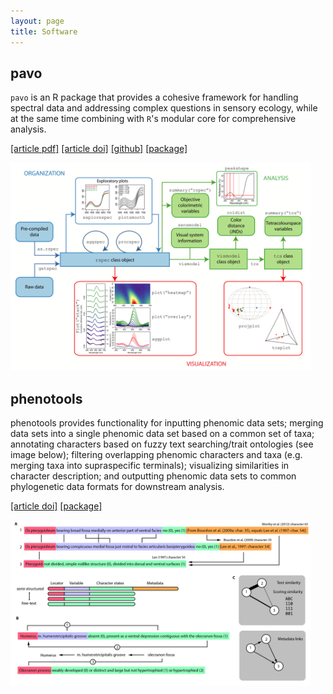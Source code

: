 ```yaml
---
layout: page
title: Software
---
```


## pavo

`pavo` is an R package that provides a cohesive framework for handling spectral data and addressing complex questions in sensory ecology, while at the same time combining with `R`'s modular core for comprehensive analysis.

[[article pdf]](https://besjournals.onlinelibrary.wiley.com/doi/pdfdirect/10.1111/2041-210X.12069)
[[article doi]](https://doi.org/10.1111/2041-210X.12069)
[[github]](https://github.com/rmaia/pavo)
[[package]](https://cran.r-project.org/web/packages/pavo/index.html)

<img src="/img/pavo-workflow.png" style="margin: 0 auto" width="480">

## phenotools

phenotools provides functionality for inputting phenomic data sets; merging data sets into a single phenomic data set based on a common set of taxa; annotating characters based on fuzzy text searching/trait ontologies (see image below); filtering overlapping phenomic characters and taxa (e.g. merging taxa into supraspecific terminals); visualizing similarities in character description; and outputting phenomic data sets to common phylogenetic data formats for downstream analysis.

[[article doi]](https://doi.org/10.1111/2041-210X.13217)
[[package]](https://zenodo.org/record/2654974)

<img src="/img/phenotools-matching.jpg" style="margin: 0 auto" width="480">

<!-- ## Other code -->


